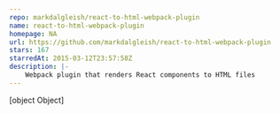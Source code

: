 ```yaml
---
repo: markdalgleish/react-to-html-webpack-plugin
name: react-to-html-webpack-plugin
homepage: NA
url: https://github.com/markdalgleish/react-to-html-webpack-plugin
stars: 167
starredAt: 2015-03-12T23:57:58Z
description: |-
    Webpack plugin that renders React components to HTML files
---
```


[object Object]
